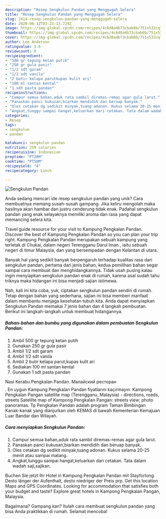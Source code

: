 ```yaml
---
description: "Resep Sengkulun Pandan yang Menggugah Selera"
title: "Resep Sengkulun Pandan yang Menggugah Selera"
slug: 2414-resep-sengkulun-pandan-yang-menggugah-selera
date: 2020-06-12T03:23:13.729Z
image: https://img-global.cpcdn.com/recipes/4c6d8a4b73cbab8b/751x532cq70/sengkulun-pandan-foto-resep-utama.jpg
thumbnail: https://img-global.cpcdn.com/recipes/4c6d8a4b73cbab8b/751x532cq70/sengkulun-pandan-foto-resep-utama.jpg
cover: https://img-global.cpcdn.com/recipes/4c6d8a4b73cbab8b/751x532cq70/sengkulun-pandan-foto-resep-utama.jpg
author: Lee Anderson
ratingvalue: 3.6
reviewcount: 8
recipeingredient:
- "500 gr tepung ketan putih"
- "250 gr gula pasir"
- "1/2 sdt garam"
- "1/2 sdt vanila"
- "2 butir kelapa parutkupas kulit ari"
- "100 ml santan kental"
- "1 sdt pasta pandan"
recipeinstructions:
- "Campur semua bahan,aduk rata sambil diremas-remas agar gula larut."
- "Panaskan panci kukusan,biarkan mendidih dan beruap banyak."
- "Oles cetakan dg sedikit minyak,tuang adonan. Kukus selama 20-25 menit atau sampai matang."
- "Angkat,tunggu sampai hangat,keluarkan dari cetakan. Tata dalam wadah saji,sajikan."
categories:
- Resep
tags:
- sengkulun
- pandan

katakunci: sengkulun pandan 
nutrition: 259 calories
recipecuisine: Indonesian
preptime: "PT20M"
cooktime: "PT58M"
recipeyield: "4"
recipecategory: Lunch

---
```



![Sengkulun Pandan](https://img-global.cpcdn.com/recipes/4c6d8a4b73cbab8b/751x532cq70/sengkulun-pandan-foto-resep-utama.jpg)

Anda sedang mencari ide resep sengkulun pandan yang unik? Cara membuatnya memang susah-susah gampang. Jika keliru mengolah maka hasilnya akan hambar dan justru cenderung tidak enak. Padahal sengkulun pandan yang enak selayaknya memiliki aroma dan rasa yang dapat memancing selera kita.

Travel guide resource for your visit to Kampung Pengkalan Pandan. Discover the best of Kampung Pengkalan Pandan so you can plan your trip right. Kampung Pengkalan Pandan merupakan sebuah kampung yang terletak di Chukai, dalam negeri Terengganu Darul Iman , iaitu sebuah negeri di timur Malaysia, dan yang bersempadan dengan Kelantan di utara.

Banyak hal yang sedikit banyak berpengaruh terhadap kualitas rasa dari sengkulun pandan, pertama dari jenis bahan, kedua pemilihan bahan segar sampai cara membuat dan menghidangkannya. Tidak usah pusing kalau ingin menyiapkan sengkulun pandan enak di rumah, karena asal sudah tahu triknya maka hidangan ini bisa menjadi sajian istimewa.


Nah, kali ini kita coba, yuk, ciptakan sengkulun pandan sendiri di rumah. Tetap dengan bahan yang sederhana, sajian ini bisa memberi manfaat dalam membantu menjaga kesehatan tubuh kita. Anda dapat menyiapkan Sengkulun Pandan memakai 7 jenis bahan dan 4 langkah pembuatan. Berikut ini langkah-langkah untuk membuat hidangannya.

<!--inarticleads1-->

##### Bahan-bahan dan bumbu yang digunakan dalam pembuatan Sengkulun Pandan:

1. Ambil 500 gr tepung ketan putih
1. Gunakan 250 gr gula pasir
1. Ambil 1/2 sdt garam
1. Ambil 1/2 sdt vanila
1. Ambil 2 butir kelapa parut,kupas kulit ari
1. Sediakan 100 ml santan kental
1. Gunakan 1 sdt pasta pandan


Nasi Kerabu Pengkalan Pandan. Малайский ресторан$$$$. En uygun Kampung Pengkalan Pandan fiyatlarını kaçırmayın. Kampong Pengkalan Pangan satellite map (Terengganu, Malaysia) - directions, roads, streets Satellite map of Kampong Pengkalan Pangan: streets view; photo panoramas. Tp Pengkalan Pandan adalah program Taman Bimbingan Kanak-kanak yang dianjurkan oleh KEMAS di bawah Kementerian Kemajuan Luar Bandar dan Wilayah. 

<!--inarticleads2-->

##### Cara menyiapkan Sengkulun Pandan:

1. Campur semua bahan,aduk rata sambil diremas-remas agar gula larut.
1. Panaskan panci kukusan,biarkan mendidih dan beruap banyak.
1. Oles cetakan dg sedikit minyak,tuang adonan. Kukus selama 20-25 menit atau sampai matang.
1. Angkat,tunggu sampai hangat,keluarkan dari cetakan. Tata dalam wadah saji,sajikan.


Buchen Sie jetzt Ihr Hotel in Kampung Pengkalan Pandan mit Stayforlong. Desto länger der Aufenthalt, desto niedriger der Preis prp. Get this location Maps and GPS Coordinates. Looking for accommodation that satisfies both your budget and taste? Explore great hotels in Kampong Pengkalan Pangan, Malaysia. 

Bagaimana? Gampang kan? Itulah cara membuat sengkulun pandan yang bisa Anda praktikkan di rumah. Selamat mencoba!
